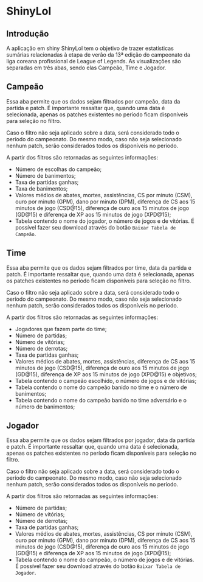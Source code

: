 
# ShinyLol

## Introdução

A aplicação em shiny ShinyLol tem o objetivo de trazer estatísticas
sumárias relacionadas à etapa de verão da 13ª edição do campeonato da
liga coreana profissional de League of Legends. As visualizações são
separadas em três abas, sendo elas Campeão, Time e Jogador.

## Campeão

Essa aba permite que os dados sejam filtrados por campeão, data da
partida e patch. É importante ressaltar que, quando uma data é
selecionada, apenas os patches existentes no período ficam disponíveis
para seleção no filtro.

Caso o filtro não seja aplicado sobre a data, será considerado todo o
período do campeonato. Do mesmo modo, caso não seja selecionado nenhum
patch, serão considerados todos os disponíveis no período.

A partir dos filtros são retornadas as seguintes informações:

- Número de escolhas do campeão;
- Número de banimentos;
- Taxa de partidas ganhas;
- Taxa de banimentos;
- Valores médios de abates, mortes, assistências, CS por minuto (CSM),
  ouro por minuto (GPM), dano por minuto (DPM), diferença de CS aos 15
  minutos de jogo (CSD@15), diferença de ouro aos 15 minutos de jogo
  (GD@15) e diferença de XP aos 15 minutos de jogo (XPD@15);
- Tabela contendo o nome do jogador, o número de jogos e de vitórias. É
  possível fazer seu download através do botão
  `Baixar Tabela de Campeão`.

## Time

Essa aba permite que os dados sejam filtrados por time, data da partida
e patch. É importante ressaltar que, quando uma data é selecionada,
apenas os patches existentes no período ficam disponíveis para seleção
no filtro.

Caso o filtro não seja aplicado sobre a data, será considerado todo o
período do campeonato. Do mesmo modo, caso não seja selecionado nenhum
patch, serão considerados todos os disponíveis no período.

A partir dos filtros são retornadas as seguintes informações:

- Jogadores que fazem parte do time;
- Número de partidas;
- Número de vitórias;
- Número de derrotas;
- Taxa de partidas ganhas;
- Valores médios de abates, mortes, assistências, diferença de CS aos 15
  minutos de jogo (CSD@15), diferença de ouro aos 15 minutos de jogo
  (GD@15), diferença de XP aos 15 minutos de jogo (XPD@15) e objetivos;
- Tabela contendo o campeão escolhido, o número de jogos e de vitórias;
- Tabela contendo o nome do campeão banido no time e o número de
  banimentos;
- Tabela contendo o nome do campeão banido no time adversário e o número
  de banimentos;

## Jogador

Essa aba permite que os dados sejam filtrados por jogador, data da
partida e patch. É importante ressaltar que, quando uma data é
selecionada, apenas os patches existentes no período ficam disponíveis
para seleção no filtro.

Caso o filtro não seja aplicado sobre a data, será considerado todo o
período do campeonato. Do mesmo modo, caso não seja selecionado nenhum
patch, serão considerados todos os disponíveis no período.

A partir dos filtros são retornadas as seguintes informações:

- Número de partidas;
- Número de vitórias;
- Número de derrotas;
- Taxa de partidas ganhas;
- Valores médios de abates, mortes, assistências, CS por minuto (CSM),
  ouro por minuto (GPM), dano por minuto (DPM), diferença de CS aos 15
  minutos de jogo (CSD@15), diferença de ouro aos 15 minutos de jogo
  (GD@15) e diferença de XP aos 15 minutos de jogo (XPD@15);
- Tabela contendo o nome do campeão, o número de jogos e de vitórias. É
  possível fazer seu download através do botão
  `Baixar Tabela de Jogador`.
